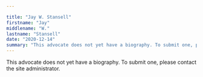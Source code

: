 ```yaml
---

title: "Jay W. Stansell"
firstname: "Jay"
middlename: "W."
lastname: "Stansell"
date: "2020-12-14"
summary: "This advocate does not yet have a biography. To submit one, please contact the site administrator."
---
```

This advocate does not yet have a biography. To submit one, please contact the site administrator.

